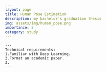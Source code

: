 ```yaml
---
layout: page
title: Human Pose Estimation
description: my bachelor's graduation thesis
img: assets/img/human_pose.png
importance: 2
category: study
---
```


    ---
    Technical requirements:
    1.Familiar with Deep Learning.
    2.Format an academic paper.
    3.
    ---
